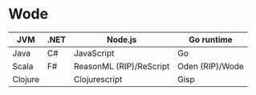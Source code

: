 # Wode

| JVM     | .NET | Node.js                 | Go runtime      |
| ------- | ---- | ----------------------- | --------------- |
| Java    | C#   | JavaScript              | Go              |
| Scala   | F#   | ReasonML (RIP)/ReScript | Oden (RIP)/Wode |
| Clojure |      | Clojurescript           | Gisp            |
